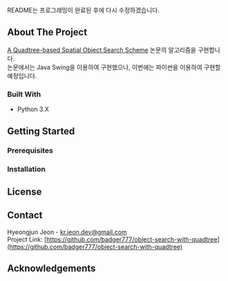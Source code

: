 README는 프로그래밍이 완료된 후에 다시 수정하겠습니다.

<!-- ABOUT THE PROJECT -->
## About The Project

[A Quadtree-based Spatial Object Search Scheme](https://www.ijcse.com/docs/INDJCSE20-11-02-109.pdf) 논문의 알고리즘을 구현합니다.  
논문에서는 Java Swing을 이용하여 구현했으나, 이번에는 파이썬을 이용하여 구현할 예정입니다.  

### Built With

* Python 3.X

<!-- GETTING STARTED -->
## Getting Started

### Prerequisites

### Installation

<!-- LICENSE -->
## License

<!-- CONTACT -->
## Contact

Hyeongjun Jeon - kr.jeon.dev@gmail.com  
Project Link: [https://github.com/badger777/object-search-with-quadtree](https://github.com/badger777/object-search-with-quadtree)  

<!-- ACKNOWLEDGEMENTS -->
## Acknowledgements
